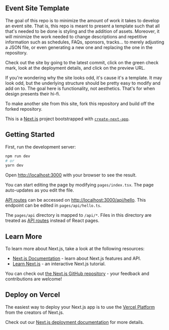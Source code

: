## Event Site Template

The goal of this repo is to minimize the amount of work it takes to develop an event site. That is, this repo is meant to present a template such that all that's needed to be done is styling and the addition of assets. Moreover, it will minimize the work needed to change descriptions and repetitive information such as schedules, FAQs, sponsors, tracks... to merely adjusting a JSON file, or even generating a new one and replacing the one in the repository.

Check out the site by going to the latest commit, click on the green check mark, look at the deployment details, and click on the preview URL.

If you're wondering why the site looks odd, it's cause it's a template. It may look odd, but the underlying structure should be pretty easy to modify and add on to. The goal here is functionality, not aesthetics. That's for when design presents their hi-fi.

To make another site from this site, fork this repository and build off the forked repository.

This is a [Next.js](https://nextjs.org/) project bootstrapped with [`create-next-app`](https://github.com/vercel/next.js/tree/canary/packages/create-next-app).

## Getting Started

First, run the development server:

```bash
npm run dev
# or
yarn dev
```

Open [http://localhost:3000](http://localhost:3000) with your browser to see the result.

You can start editing the page by modifying `pages/index.tsx`. The page auto-updates as you edit the file.

[API routes](https://nextjs.org/docs/api-routes/introduction) can be accessed on [http://localhost:3000/api/hello](http://localhost:3000/api/hello). This endpoint can be edited in `pages/api/hello.ts`.

The `pages/api` directory is mapped to `/api/*`. Files in this directory are treated as [API routes](https://nextjs.org/docs/api-routes/introduction) instead of React pages.

## Learn More

To learn more about Next.js, take a look at the following resources:

- [Next.js Documentation](https://nextjs.org/docs) - learn about Next.js features and API.
- [Learn Next.js](https://nextjs.org/learn) - an interactive Next.js tutorial.

You can check out [the Next.js GitHub repository](https://github.com/vercel/next.js/) - your feedback and contributions are welcome!

## Deploy on Vercel

The easiest way to deploy your Next.js app is to use the [Vercel Platform](https://vercel.com/new?utm_medium=default-template&filter=next.js&utm_source=create-next-app&utm_campaign=create-next-app-readme) from the creators of Next.js.

Check out our [Next.js deployment documentation](https://nextjs.org/docs/deployment) for more details.
